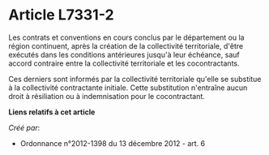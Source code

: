 # Article L7331-2

Les contrats et conventions en cours conclus par le département ou la région continuent, après la création de la collectivité
territoriale, d'être exécutés dans les conditions antérieures jusqu'à leur échéance, sauf accord contraire entre la
collectivité territoriale et les cocontractants. 

Ces derniers sont informés par la collectivité territoriale qu'elle se substitue à la collectivité contractante initiale.
Cette substitution n'entraîne aucun droit à résiliation ou à indemnisation pour le cocontractant.

**Liens relatifs à cet article**

_Créé par_:

  - Ordonnance n°2012-1398 du 13 décembre 2012 - art. 6
